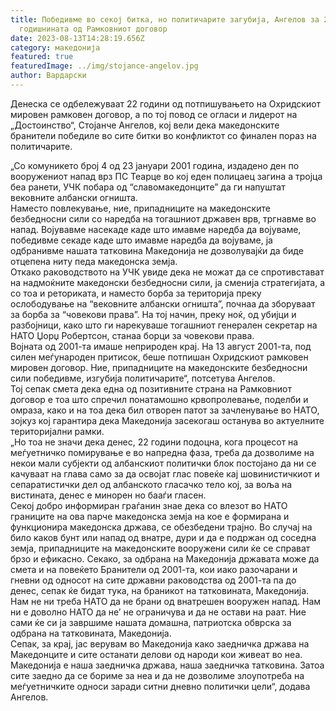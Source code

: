 ```yaml
---
title: Победивме во секој битка, но политичарите загубија, Ангелов за 22
  годишнината од Рамковниот договор
date: 2023-08-13T14:28:19.656Z
category: македонија
featured: true
featuredImage: ../img/stojance-angelov.jpg
author: Вардарски
---
```

<!--StartFragment-->

Денеска се одбележуваат 22 години од потпишувањето на Охридскиот мировен рамковен договор, а по тој повод се огласи и лидерот на „Достоинство“, Стојанче Ангелов, кој вели дека македонските бранители победиле во сите битки во конфликтот со финален пораз на политичарите.

„Со комуникето број 4 од 23 јануари 2001 година, издадено ден по вооружениот напад врз ПС Теарце во кој еден полицаец загина а тројца беа ранети, УЧК побара од “славомакедонците” да ги напуштат вековните албански огништа.\
Наместо повлекување, ние, припадниците на македонските безбедносни сили со наредба на тогашниот државен врв, тргнавме во напад. Војувавме насекаде каде што имавме наредба да војуваме, победивме секаде каде што имавме наредба да војуваме, ја одбранивме нашата татковина Македонија не дозволувајќи да биде отцепена ниту педа македонска земја.\
Откако раководството на УЧК увиде дека не можат да се спротивстават на надмоќните македонски безбедносни сили, ја сменија стратегијата, а со тоа и реториката, и наместо борба за територија преку ослободување на “вековните албански огништа”, почнаа да зборуваат за борба за “човекови права”. На тој начин, преку ноќ, од убијци и разбојници, како што ги нарекуваше тогашниот генерален секретар на НАТО Џорџ Робертсон, станаа борци за човекови права.\
Војната од 2001-та имаше неприроден крај. На 13 август 2001-та, под силен меѓународен притисок, беше потпишан Охридскиот рамковен мировен договор. Ние, припадниците на македонските безбедносни сили победивме, изгубија политичарите“, потсетува Ангелов.\
Тој сепак смета дека една од позитивните страна на Рамковниот договор е тоа што спречил понатамошно крвопролевање, поделби и омраза, како и на тоа дека бил отворен патот за зачленување во НАТО, зојкуз кој гарантира дека Македонија засекогаш останува во актуелните територијални рамки.\
„Но тоа не значи дека денес, 22 години подоцна, кога процесот на меѓуетничко помирување е во напредна фаза, треба да дозволиме на некои мали субјекти од албанскиот политички блок постојано да ни се качуваат на глава само за да освојат глас повеќе кај шовинистичкиот и сепаратистички дел од албанското гласачко тело кој, за воља на вистината, денес е минорен но бааѓи гласен.\
Секој добро информиран граѓанин знае дека со влезот во НАТО границите на ова парче македонска земја на кое е формирана и функционира македонска држава, се обезбедени трајно. Во случај на било каков бунт или напад од внатре, дури и да е подржан од соседна земја, припадниците на македонските вооружени сили ќе се справат брзо и ефикасно. Секако, за одбрана на Македонија државата може да смета и на повеќето Бранители од 2001-та, кои иако разочарани и гневни од односот на сите државни раководства од 2001-та па до денес, сепак ќе бидат тука, на браникот на татковината, Македонија.\
Нам не ни треба НАТО да не брани од внатрешен вооружен напад. Нам ни е доволно НАТО да не’ не ограничува и да не остави на раат. Ние сами ќе си ја завршиме нашата домашна, патриотска обврска за одбрана на татковината, Македонија.\
Сепак, за крај, јас верувам во Македонија како заедничка држава на Македонците и сите останати делови од народи кои живеат во неа. Македонија е наша заедничка држава, наша заедничка татковина. Затоа сите заедно да се бориме за неа и да не дозволиме злоупотреба на меѓуетничките односи заради ситни дневно политички цели“, додава Ангелов.

<!--EndFragment-->